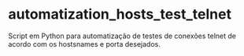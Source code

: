 # automatization_hosts_test_telnet
Script em Python para automatização de testes de conexões telnet de acordo com os hostsnames e porta desejados.
